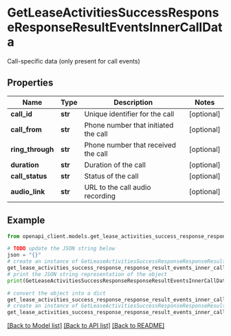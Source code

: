 # GetLeaseActivitiesSuccessResponseResponseResultEventsInnerCallData

Call-specific data (only present for call events)

## Properties

Name | Type | Description | Notes
------------ | ------------- | ------------- | -------------
**call_id** | **str** | Unique identifier for the call | [optional] 
**call_from** | **str** | Phone number that initiated the call | [optional] 
**ring_through** | **str** | Phone number that received the call | [optional] 
**duration** | **str** | Duration of the call | [optional] 
**call_status** | **str** | Status of the call | [optional] 
**audio_link** | **str** | URL to the call audio recording | [optional] 

## Example

```python
from openapi_client.models.get_lease_activities_success_response_response_result_events_inner_call_data import GetLeaseActivitiesSuccessResponseResponseResultEventsInnerCallData

# TODO update the JSON string below
json = "{}"
# create an instance of GetLeaseActivitiesSuccessResponseResponseResultEventsInnerCallData from a JSON string
get_lease_activities_success_response_response_result_events_inner_call_data_instance = GetLeaseActivitiesSuccessResponseResponseResultEventsInnerCallData.from_json(json)
# print the JSON string representation of the object
print(GetLeaseActivitiesSuccessResponseResponseResultEventsInnerCallData.to_json())

# convert the object into a dict
get_lease_activities_success_response_response_result_events_inner_call_data_dict = get_lease_activities_success_response_response_result_events_inner_call_data_instance.to_dict()
# create an instance of GetLeaseActivitiesSuccessResponseResponseResultEventsInnerCallData from a dict
get_lease_activities_success_response_response_result_events_inner_call_data_from_dict = GetLeaseActivitiesSuccessResponseResponseResultEventsInnerCallData.from_dict(get_lease_activities_success_response_response_result_events_inner_call_data_dict)
```
[[Back to Model list]](../README.md#documentation-for-models) [[Back to API list]](../README.md#documentation-for-api-endpoints) [[Back to README]](../README.md)


